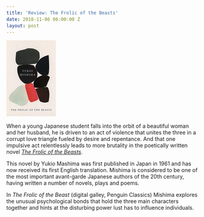 ```yaml
---
title: 'Review: The Frolic of the Beasts'
date: 2018-11-06 06:00:00 Z
layout: post
---
```


![](/assets/images/41J6KXBtVdL-130x200.jpg)

When a young Japanese student falls into the orbit of a beautiful woman and her husband, he is driven to an act of violence that unites the three in a corrupt love triangle fueled by desire and repentance. And that one impulsive act relentlessly leads to more brutality in the poetically written novel _[The Frolic of the Beasts](https://amzn.to/2DntvIp)_.

This novel by Yukio Mashima was first published in Japan in 1961 and has now received its first English translation. Mishima is considered to be one of the most important avant-garde Japanese authors of the 20th century, having written a number of novels, plays and poems.

In _The Frolic of the Beast_ (digital galley, Penguin Classics) Mishima explores the unusual psychological bonds that hold the three main characters together and hints at the disturbing power lust has to influence individuals.
